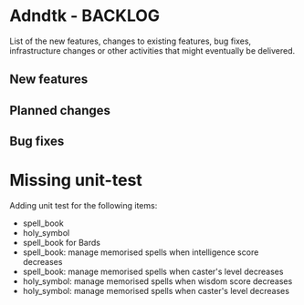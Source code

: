 # Adndtk - BACKLOG
 
List of the new features, changes to existing features, bug fixes, infrastructure changes or other activities that might eventually be delivered.

## New features

## Planned changes

## Bug fixes

# Missing unit-test
Adding unit test for the following items:
* spell_book
* holy_symbol 
* spell_book for Bards
* spell_book: manage memorised spells when intelligence score decreases
* spell_book: manage memorised spells when caster's level decreases
* holy_symbol: manage memorised spells when wisdom score decreases
* holy_symbol: manage memorised spells when caster's level decreases